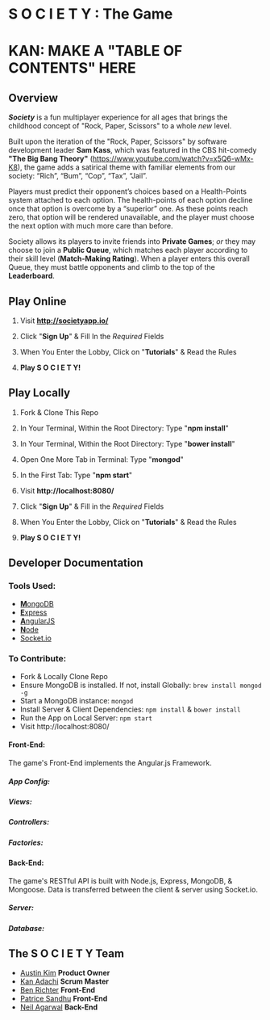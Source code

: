 # S O C I E T Y : The Game

# KAN: MAKE A "TABLE OF CONTENTS" HERE #

## Overview

**_Society_** is a fun multiplayer experience for all ages that brings the childhood concept of "Rock, Paper, Scissors" to a whole *new* level.

Built upon the iteration of the "Rock, Paper, Scissors" by software development leader **Sam Kass**, which was featured in the CBS hit-comedy **"The Big Bang Theory"** (https://www.youtube.com/watch?v=x5Q6-wMx-K8), the game adds a satirical theme with familiar elements from our society: “Rich”, “Bum”, “Cop”, “Tax”, “Jail”.

Players must predict their opponent’s choices based on a Health-Points system attached to each option.
The health-points of each option decline once that option is overcome by a “superior” one.
As these points reach zero, that option will be rendered unavailable, and the player must choose the next option with much more care than before.

Society allows its players to invite friends into **Private Games**; *or* they may choose to join a **Public Queue**, which matches each player according to their skill level (**Match-Making Rating**).
When a player enters this overall Queue, they must battle opponents and climb to the top of the **Leaderboard**.


## Play Online

1. Visit **http://societyapp.io/**

2. Click "**Sign Up**" & Fill In the *Required* Fields

3. When You Enter the Lobby, Click on "**Tutorials**" & Read the Rules

4. **Play S O C I E T Y!**


## Play Locally

1. Fork & Clone This Repo

2. In Your Terminal, Within the Root Directory: Type "**npm install**"

3. In Your Terminal, Within the Root Directory: Type "**bower install**"

4. Open One More Tab in Terminal: Type "**mongod**"

5. In the First Tab: Type "**npm start**"

6. Visit **http://localhost:8080/**

7. Click "**Sign Up**" & Fill in the *Required* Fields

8. When You Enter the Lobby, Click on "**Tutorials**" & Read the Rules

9. **Play S O C I E T Y!**

## Developer Documentation

### Tools Used:

* [**M**ongoDB](https://www.mongodb.org/)
* [**E**xpress](http://expressjs.com/)
* [**A**ngularJS](https://angularjs.org/)
* [**N**ode](https://nodejs.org/)
* [Socket.io](http://socket.io/)

### To Contribute:

* Fork & Locally Clone Repo
* Ensure MongoDB is installed. If not, install Globally: `brew install mongod -g`
* Start a MongoDB instance: `mongod`
* Install Server & Client Dependencies: `npm install` & `bower install`
* Run the App on Local Server: `npm start`
* Visit  http://localhost:8080/

#### Front-End:
The game's Front-End implements the Angular.js Framework.

##### App Config:

##### Views:

##### Controllers:

##### Factories:


#### Back-End:
The game's RESTful API is built with Node.js, Express, MongoDB, & Mongoose.
Data is transferred between the client & server using Socket.io.

##### Server:

##### Database:

## The S O C I E T Y Team
* [Austin Kim](https://github.com/austinyearlykim) **Product Owner**
* [Kan Adachi](https://github.com/obber) **Scrum Master**
* [Ben Richter](https://github.com/bjr22) **Front-End**
* [Patrice Sandhu](https://github.com/pmsandhu) **Front-End**
* [Neil Agarwal](https://github.com/neilDeep) **Back-End**